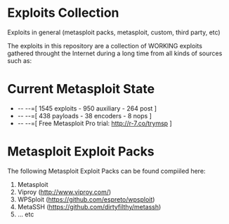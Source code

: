 # Exploits Collection
Exploits in general (metasploit packs, metasploit, custom, third party, etc)

The exploits in this repository are a collection of WORKING exploits gathered throught the Internet during a long time from all kinds of sources such as:

# Current Metasploit State

+ -- --=[ 1545 exploits - 950 auxiliary - 264 post        ]
+ -- --=[ 438 payloads - 38 encoders - 8 nops             ]
+ -- --=[ Free Metasploit Pro trial: http://r-7.co/trymsp ]

# Metasploit Exploit Packs

The following Metasploit Exploit Packs can be found compiiled here:

1. Metasploit
2. Viproy (http://www.viproy.com/)
3. WPSploit (https://github.com/espreto/wpsploit)
4. MetaSSH (https://github.com/dirtyfilthy/metassh)
5. ... etc

